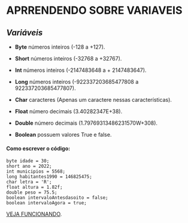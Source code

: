 # APRRENDENDO SOBRE VARIAVEIS

## _Variáveis_ 

- **Byte** números inteiros (-128 a +127).

- **Short** números inteiros (-32768 a +32767).

- **Int** números inteiros (-2147483648 a + 2147483647).

- **Long** números inteiros (-922337203685477808 a 922337203685477807).

- **Char** caracteres (Apenas um caractere nessas características).

- **Float** número decimais (3.40282347E+38).

- **Double** número decimais (1.79769313486231570W+308).

- **Boolean** possuem valores True e false.

#### Como escrever o código:

```
byte idade = 30;
short ano = 2022;
int municipios = 5568;
long habitantes1990 = 146825475;
char letra = 'R';
float altura = 1.82f;
double peso = 75.5;
boolean intervaloAntesdasoito = false;
boolean intervaloAgora = true;

```
[VEJA FUNCIONANDO](https://replit.com/@ArthurEstevan/Variaveis#Main.java).
